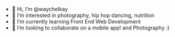 - 👋 Hi, I’m @waychelkay
- 👀 I’m interested in photography, hip hop dancing, nutrition
- 🌱 I’m currently learning Front End Web Development 
- 💞️ I’m looking to collaborate on a mobile app! and Photography :)

<!---
waychelkay/waychelkay is a ✨ special ✨ repository because its `README.md` (this file) appears on your GitHub profile.
You can click the Preview link to take a look at your changes.
--->
